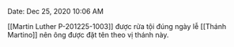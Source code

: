 Date: Dec 25, 2020 10:06 AM

[[Martin Luther P-201225-1003]] được rửa tội đúng ngày lễ [[Thánh Martino]] nên ông được đặt tên theo vị thánh này.